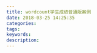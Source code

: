 ```yaml
---
title: wordcount学生成绩普通版案例
date: 2018-03-25 14:25:35
categories:
tags:
keywords:
description:
---
```

